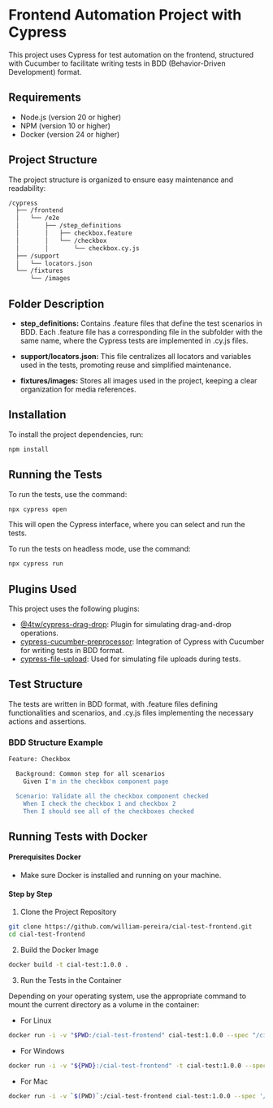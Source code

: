 # Frontend Automation Project with Cypress

This project uses Cypress for test automation on the frontend, structured with Cucumber to facilitate writing tests in BDD (Behavior-Driven Development) format.

## Requirements

- Node.js (version 20 or higher)
- NPM (version 10 or higher)
- Docker (version 24 or higher)

## Project Structure

The project structure is organized to ensure easy maintenance and readability:

~~~bash
/cypress
  ├── /frontend
  │   └── /e2e
  │       ├── /step_definitions
  │       │   ├── checkbox.feature
  │       │   └── /checkbox
  │       │       └── checkbox.cy.js
  ├── /support
  │   └── locators.json
  └── /fixtures
      └── /images
~~~

## Folder Description

- **step_definitions:** Contains .feature files that define the test scenarios in BDD. Each .feature file has a corresponding file in the subfolder with the same name, where the Cypress tests are implemented in .cy.js files.

- **support/locators.json:** This file centralizes all locators and variables used in the tests, promoting reuse and simplified maintenance.

- **fixtures/images:** Stores all images used in the project, keeping a clear organization for media references.
  

## Installation

To install the project dependencies, run:

~~~bash
npm install
~~~

## Running the Tests

To run the tests, use the command:

~~~bash
npx cypress open
~~~
This will open the Cypress interface, where you can select and run the tests.

To run the tests on headless mode, use the command:

~~~bash
npx cypress run
~~~


## Plugins Used

This project uses the following plugins:

- [@4tw/cypress-drag-drop](https://www.npmjs.com/package/@4tw/cypress-drag-drop): Plugin for simulating drag-and-drop operations.
- [cypress-cucumber-preprocessor](https://www.npmjs.com/package/cypress-cucumber-preprocessor): Integration of Cypress with Cucumber for writing tests in BDD format.
- [cypress-file-upload](https://www.npmjs.com/package/cypress-file-upload): Used for simulating file uploads during tests.



## Test Structure
The tests are written in BDD format, with .feature files defining functionalities and scenarios, and .cy.js files implementing the necessary actions and assertions.

### BDD Structure Example

~~~bash
Feature: Checkbox

  Background: Common step for all scenarios
    Given I'm in the checkbox component page

  Scenario: Validate all the checkbox component checked
    When I check the checkbox 1 and checkbox 2
    Then I should see all of the checkboxes checked
~~~


## Running Tests with Docker

#### Prerequisites Docker

- Make sure Docker is installed and running on your machine.

#### Step by Step

1. Clone the Project Repository

  ~~~bash
  git clone https://github.com/william-pereira/cial-test-frontend.git
  cd cial-test-frontend
  ~~~

2. Build the Docker Image

  ~~~bash
  docker build -t cial-test:1.0.0 .
  ~~~

3. Run the Tests in the Container

Depending on your operating system, use the appropriate command to mount the current directory as a volume in the container:

- For Linux 

~~~bash
docker run -i -v "$PWD:/cial-test-frontend" cial-test:1.0.0 --spec "/cial-test-frontend/cypress/frontend/e2e/step_definitions/*.feature"
~~~

- For Windows

~~~bash
docker run -i -v "${PWD}:/cial-test-frontend" -t cial-test:1.0.0 --spec "cypress/frontend/e2e/step_definitions/*.feature"
~~~

- For Mac

~~~bash
docker run -i -v `$(PWD)`:/cial-test-frontend cial-test:1.0.0 --spec '/cial-test-frontend/cypress/frontend/e2e/step_definitions/*.feature'
~~~
